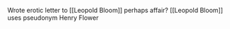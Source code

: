 Wrote erotic letter to [[Leopold Bloom]] perhaps affair?
[[Leopold Bloom]] uses pseudonym Henry Flower 